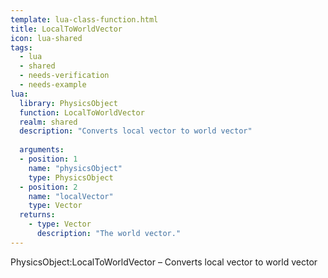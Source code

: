 ```yaml
---
template: lua-class-function.html
title: LocalToWorldVector
icon: lua-shared
tags:
  - lua
  - shared
  - needs-verification
  - needs-example
lua:
  library: PhysicsObject
  function: LocalToWorldVector
  realm: shared
  description: "Converts local vector to world vector"
  
  arguments:
  - position: 1
    name: "physicsObject"
    type: PhysicsObject
  - position: 2
    name: "localVector"
    type: Vector
  returns:
    - type: Vector
      description: "The world vector."
---
```


<div class="lua__search__keywords">
PhysicsObject:LocalToWorldVector &#x2013; Converts local vector to world vector
</div>
